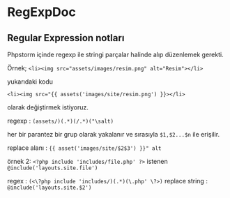 # RegExpDoc
## Regular Expression notları

Phpstorm içinde regexp ile stringi parçalar halinde alıp düzenlemek gerekti.

Örnek;
`<li><img src="assets/images/resim.png" alt="Resim"></li>`

yukarıdaki kodu

`<li><img src="{{ assets('images/site/resim.png') }}></li>`

olarak değiştirmek istiyoruz.

regexp : `(assets/)(.*)(/.*)("\salt)`

her bir parantez bir grup olarak yakalanır ve sırasıyla `$1,$2...$n` ile erişilir.

replace alanı : `{{ asset('images/site/$2$3') }}" alt`

örnek 2:
`<?php include 'includes/file.php' ?>`
istenen
`@include('layouts.site.file')`

regex : `(<\?php include 'includes/)(.*)(\.php' \?>)`
replace string : `@include('layouts.site.$2')`
